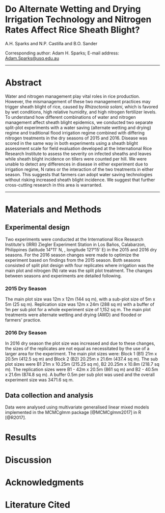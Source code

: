 # Do Alternate Wetting and Drying Irrigation Technology and Nitrogen Rates Affect Rice Sheath Blight?
A.H. Sparks and N.P. Castilla and B.O. Sander  

Corresponding author: Adam H. Sparks; E-mail address: Adam.Sparks@usq.edu.au

______

# Abstract

Water and nitrogen management play vital roles in rice production. However, the mismanagement of these two management practices may trigger sheath blight of rice, caused by _Rhizoctonia solani_, which is favored by wet conditions, high relative humidity, and high nitrogen fertilizer levels. To understand how different combinations of water and nitrogen management affect sheath blight epidemics, we conducted two separate split-plot experiments with a water saving (alternate wetting and drying) regime and traditional flood irrigation regime combined with differing nitrogen treatments in the dry seasons of 2015 and 2016. Disease was scored in the same way in both experiments using a sheath blight assessment scale for field evaluation developed at the International Rice Research Institute to assess the severity on infected sheaths and leaves while sheath blight incidence on tillers were counted per hill. We were unable to detect any differences in disease in either experiment due to irrigation regime, N rates or the interaction of the two treatments in either season. This suggests that farmers can adopt water saving technologies without risking increased sheath blight incidence. We suggest that further cross-cutting research in this area is warranted. 

______

#####

# Materials and Methods
## Experimental design
Two experiments were conducted at the International Rice Research Institute's (IRRI) Ziegler Experiment Station in Los Baños, Calabarzon, Philippines (latitude 14°11' N, , longitude 121°15' E) in the 2015 and 2016 dry seasons. For the 2016 season changes were made to optimize the experiment based on findings from the 2015 season. Both seasons consisted of split plot design with four replicates where irrigation was the main plot and nitrogen (N) rate was the split plot treatment. The changes between seasons and experiments are detailed following.

### 2015 Dry Season
The main plot size was 12m x 12m (144 sq m), with a sub-plot size of 5m x 5m (25 sq m). Replication size was 12m x 24m (288 sq m) with a buffer of 1m per sub plot for a whole experiment size of 1,152 sq m. The main plot treatments were alternate wetting and drying (AWD) and flooded or farmers' practice.

### 2016 Dry Season
In 2016 dry season the plot size was increased and due to these changes, the sizes of the replicates are not equal as necessitated by the use of a larger area for the experiment. The main plot sizes were: Block 1 (B1) 21m x 20.5m (412.5 sq m) and Block 2 (B2) 20.25m x 21.6m (437.4 sq m). The sub plot sizes were B1 21m x 10.25m (215.25 sq m), B2 20.25m x 10.8m (218.7 sq m). The replication sizes were B1 - 42m x 20.5m (861 sq m) and B2 - 40.5m x 21.6m (874.8 sq m). A buffer 0.5m per sub plot was used and the overall experiment size was 3471.6 sq m.

## Data collection and analysis

Data were analysed using multivariate generalised linear mixed models implemented in the MCMCglmm package [@MCMCglmm2017] in R [@R2017].

# Results


# Discussion


# Acknowledgments


# Literature Cited
